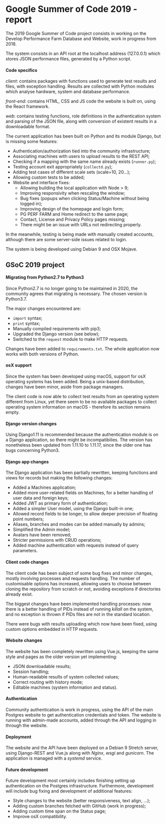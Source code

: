 # Google Summer of Code 2019 - report

The 2019 Google Summer of Code project consists in working on the Develop Performance Farm Database and Website, work in progress from 2018. 

The system consists in an API root at the localhost address (127.0.0.1) which stores JSON performance files, generated by a Python script.



#### Code specifics

*client*: contains packages with functions used to generate test results and files, with exception handling. Results are collected with Python modules which analyse hardware, system and database performance. 

*front-end*: contains HTML, CSS and JS code the website is built on, using the React framework.

*web*: contains testing functions, role definitions in the authentication system and parsing of the JSON file, along with conversion of existent results in a downloadable format.

The current application has been built on Python and its module Django, but is missing some features:

* Authentication/authorization tied into the community infrastructure;
* Associating machines with users to upload results to the REST API;
* Checking if a mapping with the same name already exists (`runner.py`);
* Testing account exit appropriately (`collectd.py`);
* Adding test cases of different scale sets (scale=10, 20…);
* Allowing custom tests to be added;
* Website and interface fixes:
  * Allowing building the local application with Node > 9;
  * Improving responsivity when rescaling the window;
  * Bug fixes (popups when clicking Status/Machine without being logged in);
  * Improving design of the homepage and login form;
  * PG PERF FARM and Home redirect to the same page;
  * Contact, License and Privacy Policy pages missing;
  * There might be an issue with URLs not redirecting properly.

In the meanwhile, testing is being made with manually created accounts, although there are some server-side issues related to login.

The system is being developed using Debian 9 and OSX Mojave.



## GSoC 2019 project

#### Migrating from Python2.7 to Python3

Since Python2.7 is no longer going to be maintained in 2020, the community agrees that migrating is necessary. The chosen version is Python3.7.

The major changes encountered are:

* `import` syntax;
* `print` syntax;
* Manually compiled requirements with pip3;
* Upgraded the Django version (see below);
* Switched to the `request` module to make HTTP requests.

Changes have been added to `requirements.txt`. The whole application now works with both versions of Python.



#### osX support

Since the system has been developed using macOS, support for osX operating systems has been added. Being a unix-based distribution, changes have been minor, aside from package managers. 

The client code is now able to collect test results from an operating system different from Linux, yet there seem to be no available packages to collect operating system information on macOS - therefore its section remains empty.



#### Django version changes

Using Django1.11 is recommended because the authentication module is on a Django application, so there might be incompatibilies. The version has nonetheless been updated from 1.11.10 to 1.11.17, since the older one has bugs concerning Python3.



#### Django app changes

The Django application has been partially rewritten, keeping functions and views for records but making the following changes:

- Added a Machines application;
- Added more user-related fields on Machines, for a better handling of user data and foreign keys;
- Added JWT as primary form of authentication;
- Added a simpler User model, using the Django built-in one;
- Allowed record fields to be longer, to allow deeper precision of floating point numbers;
- Aliases, branches and modes can be added manually by admins;
- Simplified the Admin model;
- Avatars have been removed;
- Stricter permissions with CRUD operations;
- Added machine authentication with requests instead of query parameters.



#### Client code changes

The client code has been subject of some bug fixes and minor changes, mostly involving processes and requests handling. The number of customisable options has increased, allowing users to choose between cloning the repository from scratch or not, avoiding exceptions if directories already exist.

The biggest changes have been implemented handling processes: now there is a better handling of PIDs instead of running *killall* on the system, and no exception is thrown if PIDs files are not in the standard location.

There were bugs with results uploading which now have been fixed, using custom options embedded in HTTP requests.



#### Website changes

The website has been completely rewritten using Vue.js, keeping the same style and pages as the older version yet implementing:

- JSON downloadable results;
- Session handling;
- Human-readable results of system collected values;
- Correct routing with history mode;
- Editable machines (system information and status).



#### Authentication

Community authentication is work in progress, using the API of the main Postgres website to get authentication credentials and token. The website is running with admin-made accounts, added through the API and logging in through the website. 



#### Deployment

The website and the API have been deployed on a Debian 9 Stretch server, using Django-REST and Vue.js along with *Nginx*, *wsgi* and *gunicorn*. The application is managed with a *systemd* service. 



#### Future development

Future development most certainly includes finishing setting up authentication on the Postgres infrastructure. Furthermore, development will include bug fixing and development of additional features:

- Style changes to the website (better responsiveness, text align, …);
- Adding custom branches fetched with GitHub (work in progress);
- Adding custom time span on the Status page;
- Improve osX compatibility.



